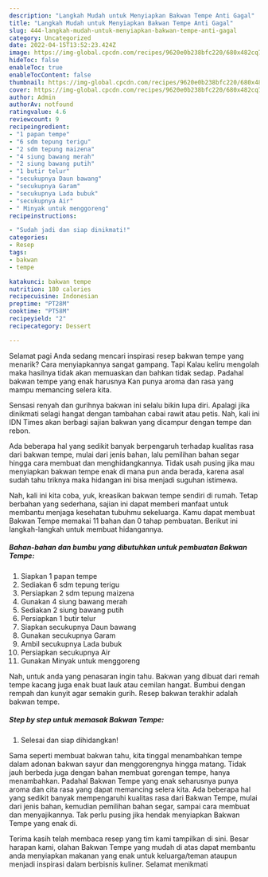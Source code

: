 ```yaml
---
description: "Langkah Mudah untuk Menyiapkan Bakwan Tempe Anti Gagal"
title: "Langkah Mudah untuk Menyiapkan Bakwan Tempe Anti Gagal"
slug: 444-langkah-mudah-untuk-menyiapkan-bakwan-tempe-anti-gagal
category: Uncategorized
date: 2022-04-15T13:52:23.424Z
image: https://img-global.cpcdn.com/recipes/9620e0b238bfc220/680x482cq70/bakwan-tempe-foto-resep-utama.jpg
hideToc: false
enableToc: true
enableTocContent: false
thumbnail: https://img-global.cpcdn.com/recipes/9620e0b238bfc220/680x482cq70/bakwan-tempe-foto-resep-utama.jpg
cover: https://img-global.cpcdn.com/recipes/9620e0b238bfc220/680x482cq70/bakwan-tempe-foto-resep-utama.jpg
author: Admin
authorAv: notfound
ratingvalue: 4.6
reviewcount: 9
recipeingredient:
- "1 papan tempe"
- "6 sdm tepung terigu"
- "2 sdm tepung maizena"
- "4 siung bawang merah"
- "2 siung bawang putih"
- "1 butir telur"
- "secukupnya Daun bawang"
- "secukupnya Garam"
- "secukupnya Lada bubuk"
- "secukupnya Air"
- " Minyak untuk menggoreng"
recipeinstructions:

- "Sudah jadi dan siap dinikmati!"
categories:
- Resep
tags:
- bakwan
- tempe

katakunci: bakwan tempe 
nutrition: 180 calories
recipecuisine: Indonesian
preptime: "PT28M"
cooktime: "PT58M"
recipeyield: "2"
recipecategory: Dessert

---
```



Selamat pagi Anda sedang mencari inspirasi resep bakwan tempe yang menarik? Cara menyiapkannya sangat gampang. Tapi Kalau keliru mengolah maka hasilnya tidak akan memuaskan dan bahkan tidak sedap. Padahal bakwan tempe yang enak harusnya Kan punya aroma dan rasa yang mampu memancing selera kita.


Sensasi renyah dan gurihnya bakwan ini selalu bikin lupa diri. Apalagi jika dinikmati selagi hangat dengan tambahan cabai rawit atau petis. Nah, kali ini IDN Times akan berbagi sajian bakwan yang dicampur dengan tempe dan rebon.

Ada beberapa hal yang sedikit banyak berpengaruh terhadap kualitas rasa dari bakwan tempe, mulai dari jenis bahan, lalu pemilihan bahan segar hingga cara membuat dan menghidangkannya. Tidak usah pusing jika mau menyiapkan bakwan tempe enak di mana pun anda berada, karena asal sudah tahu triknya maka hidangan ini bisa menjadi suguhan istimewa.


Nah, kali ini kita coba, yuk, kreasikan bakwan tempe sendiri di rumah. Tetap berbahan yang sederhana, sajian ini dapat memberi manfaat untuk membantu menjaga kesehatan tubuhmu sekeluarga. Kamu dapat membuat Bakwan Tempe memakai 11 bahan dan 0 tahap pembuatan. Berikut ini langkah-langkah untuk membuat hidangannya.

<!--inarticleads1-->

##### Bahan-bahan dan bumbu yang dibutuhkan untuk pembuatan Bakwan Tempe:

1. Siapkan 1 papan tempe
1. Sediakan 6 sdm tepung terigu
1. Persiapkan 2 sdm tepung maizena
1. Gunakan 4 siung bawang merah
1. Sediakan 2 siung bawang putih
1. Persiapkan 1 butir telur
1. Siapkan secukupnya Daun bawang
1. Gunakan secukupnya Garam
1. Ambil secukupnya Lada bubuk
1. Persiapkan secukupnya Air
1. Gunakan  Minyak untuk menggoreng


Nah, untuk anda yang penasaran ingin tahu. Bakwan yang dibuat dari remah tempe kacang juga enak buat lauk atau cemilan hangat. Bumbui dengan rempah dan kunyit agar semakin gurih. Resep bakwan terakhir adalah bakwan tempe. 

<!--inarticleads2-->

##### Step by step untuk memasak Bakwan Tempe:


1. Selesai dan siap dihidangkan!

Sama seperti membuat bakwan tahu, kita tinggal menambahkan tempe dalam adonan bakwan sayur dan menggorengnya hingga matang. Tidak jauh berbeda juga dengan bahan membuat gorengan tempe, hanya menambahkan. Padahal Bakwan Tempe yang enak seharusnya punya aroma dan cita rasa yang dapat memancing selera kita. Ada beberapa hal yang sedikit banyak mempengaruhi kualitas rasa dari Bakwan Tempe, mulai dari jenis bahan, kemudian pemilihan bahan segar, sampai cara membuat dan menyajikannya. Tak perlu pusing jika hendak menyiapkan Bakwan Tempe yang enak di. 

Terima kasih telah membaca resep yang tim kami tampilkan di sini. Besar harapan kami, olahan Bakwan Tempe yang mudah di atas dapat membantu anda menyiapkan makanan yang enak untuk keluarga/teman ataupun menjadi inspirasi dalam berbisnis kuliner. Selamat menikmati
